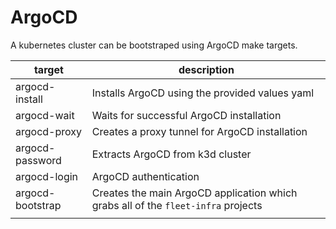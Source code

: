 # ArgoCD

A kubernetes cluster can be bootstraped using ArgoCD make targets.

| target | description |
| ------ | ----------- |
| argocd-install | Installs ArgoCD using the provided values yaml |
| argocd-wait | Waits for successful ArgoCD installation |
| argocd-proxy | Creates a proxy tunnel for ArgoCD installation |
| argocd-password | Extracts ArgoCD from k3d cluster |
| argocd-login | ArgoCD authentication |
| argocd-bootstrap | Creates the main ArgoCD application which grabs all of the `fleet-infra` projects |
|||